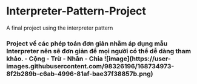 # Interpreter-Pattern-Project
A final project using the interpreter pattern

<h3> Project về các phép toán đơn giản nhằm áp dụng mẫu Interpreter nên sẽ đơn giản để mọi người có thể dễ dàng tham khảo.
- Cộng
- Trừ
- Nhân
- Chia
<space><space>
![image](https://user-images.githubusercontent.com/98326196/168734973-8f2b289b-c6ab-4996-81af-bae37f38857b.png)
